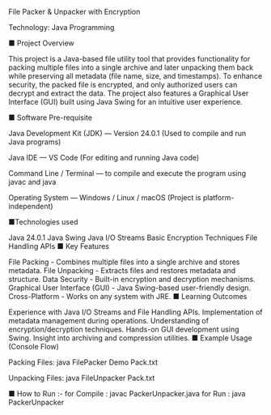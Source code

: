 File Packer & Unpacker with Encryption

Technology: Java Programming

■ Project Overview

This project is a Java-based file utility tool that provides functionality for packing multiple files into a single archive and later unpacking them back while preserving all metadata (file name, size, and timestamps). To enhance security, the packed file is encrypted, and only authorized users can decrypt and extract the data. The project also features a Graphical User Interface (GUI) built using Java Swing for an intuitive user experience.

■ Software Pre-requisite

Java Development Kit (JDK) — Version 24.0.1 (Used to compile and run Java programs)

Java IDE — VS Code
(For editing and running Java code)

Command Line / Terminal — to compile and execute the program using javac and java

Operating System — Windows / Linux / macOS
(Project is platform-independent)

■Technologies used

Java 24.0.1
Java Swing
Java I/O Streams
Basic Encryption Techniques
File Handling APIs
■ Key Features

File Packing - Combines multiple files into a single archive and stores metadata.
File Unpacking - Extracts files and restores metadata and structure.
Data Security - Built-in encryption and decryption mechanisms.
Graphical User Interface (GUI) - Java Swing-based user-friendly design.
Cross-Platform - Works on any system with JRE.
■ Learning Outcomes

Experience with Java I/O Streams and File Handling APIs.
Implementation of metadata management during operations.
Understanding of encryption/decryption techniques.
Hands-on GUI development using Swing.
Insight into archiving and compression utilities.
■ Example Usage (Console Flow)

Packing Files: java FilePacker Demo Pack.txt

Unpacking Files: java FileUnpacker Pack.txt

■ How to Run :- for Compile : javac PackerUnpacker.java for Run : java PackerUnpacker
